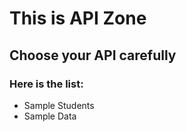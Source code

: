 # This is API Zone
## Choose your API carefully
### Here is the list:
- Sample Students
- Sample Data
